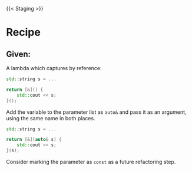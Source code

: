 {{< Staging >}}

# Recipe

## Given:

A lambda which captures by reference:

```cpp
std::string s = ...

return [&]() {
    std::cout << s;
}();
```

Add the variable to the parameter list as `auto&` and pass it as an argument, using the same name in both places.

```cpp
std::string s = ...

return [&](auto& s) {
    std::cout << s;
}(s);
```

Consider marking the parameter as `const` as a future refactoring step.
